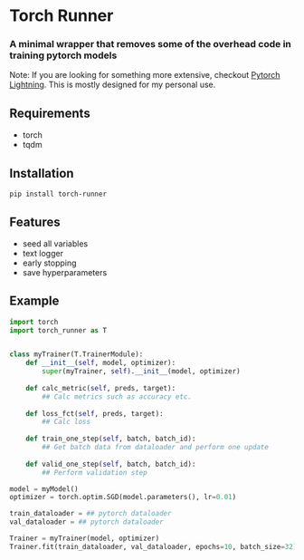 # Torch Runner
### A minimal wrapper that removes some of the overhead code in training pytorch models
Note: If you are looking for something more extensive, checkout [Pytorch Lightning](https://github.com/PyTorchLightning/pytorch-lightning). This is mostly designed for my personal use. 

## Requirements
- torch
- tqdm

## Installation

```
pip install torch-runner
```

## Features
- seed all variables
- text logger
- early stopping
- save hyperparameters

## Example

```python
import torch
import torch_runner as T


class myTrainer(T.TrainerModule):
    def __init__(self, model, optimizer):
        super(myTrainer, self).__init__(model, optimizer)
    
    def calc_metric(self, preds, target):
        ## Calc metrics such as accuracy etc.
    
    def loss_fct(self, preds, target):
        ## Calc loss
    
    def train_one_step(self, batch, batch_id):
        ## Get batch data from dataloader and perform one update
    
    def valid_one_step(self, batch, batch_id):
        ## Perform validation step

model = myModel()
optimizer = torch.optim.SGD(model.parameters(), lr=0.01)

train_dataloader = ## pytorch dataloader
val_dataloader = ## pytorch dataloader

Trainer = myTrainer(model, optimizer)
Trainer.fit(train_dataloader, val_dataloader, epochs=10, batch_size=32)
```
